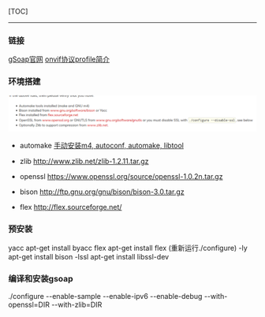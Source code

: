 [TOC]

---
### 链接
[gSoap官网](http://www.cs.fsu.edu/~engelen/soap.html)
[onvif协议profile简介](http://www.qianjia.com/html/2017-07/27_273587.html)

### 环境搭建
![](img/pre_install.png)

- automake
[手动安装m4, autoconf, automake, libtool](http://blog.csdn.net/qq_30549833/article/details/72955881)

- zlib
http://www.zlib.net/zlib-1.2.11.tar.gz

- openssl
https://www.openssl.org/source/openssl-1.0.2n.tar.gz

- bison
http://ftp.gnu.org/gnu/bison/bison-3.0.tar.gz

- flex
http://flex.sourceforge.net/

### 预安装
yacc         apt-get install byacc
flex         apt-get install flex  (重新运行./configure)
-ly          apt-get install bison
-lssl        apt-get install libssl-dev

### 编译和安装gsoap
./configure --enable-sample --enable-ipv6 --enable-debug --with-openssl=DIR --with-zlib=DIR


